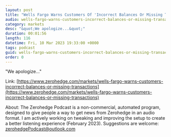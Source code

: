 ```yaml
---
layout: post
title: "Wells Fargo Warns Customers Of 'Incorrect Balances Or Missing Transactions'"
audio: wells-fargo-warns-customers-incorrect-balances-or-missing-transactions-0
category: markets
desc: "&quot;We apologize...&quot;"
duration: 00:01:56
length: 116
datetime: Fri, 10 Mar 2023 19:33:00 +0000
tags: podcast
guid: wells-fargo-warns-customers-incorrect-balances-or-missing-transactions-0
order: 0
---
```

&quot;We apologize...&quot;

Link: [https://www.zerohedge.com/markets/wells-fargo-warns-customers-incorrect-balances-or-missing-transactions](https://www.zerohedge.com/markets/wells-fargo-warns-customers-incorrect-balances-or-missing-transactions)

About: The Zerohedge Podcast is a non-commercial, automated program, designed to give people a way to get news from Zerohedge in an audio format.  I am actively working on tweaking and improving the setup to create a better listening experience (February 2023).  Suggestions are welcome: [zerohedgePodcast@outlook.com](mailto:zerohedgePodcast@outlook.com)